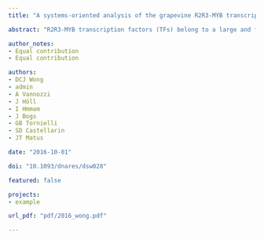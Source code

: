 ```yaml
---
title: "A systems-oriented analysis of the grapevine R2R3-MYB transcription factor family uncovers new insights into the regulation of stilbene accumulation"

abstract: "R2R3-MYB transcription factors (TFs) belong to a large and functionally diverse protein superfamily in plants. In this study, we explore the evolution and function of this family in grapevine (Vitis vinifera L.), a high-value fruit crop. We identified and manually curated 134 genes using RNA-Seq data, and named them systematically according to the Super-Nomenclature Committee. We identified novel genes, splicing variants and grapevine/woody-specific duplicated subgroups, suggesting possible neo- and sub-functionalization events. Regulatory network analysis ascribed biological functions to uncharacterized genes and validated those of known genes (e.g. secondary cell wall biogenesis and flavonoid biosynthesis). A comprehensive analysis of different MYB binding motifs in the promoters of co-expressed genes predicted grape R2R3-MYB binding preferences and supported evidence for putative downstream targets. Enrichment of cis-regulatory motifs for diverse TFs reinforced the notion of transcriptional coordination and interaction between MYBs and other regulators. Analysis of the network of Subgroup 2 showed that the resveratrol-related VviMYB14 and VviMYB15 share common co-expressed STILBENE SYNTHASE genes with the uncharacterized VviMYB13. These regulators have distinct expression patterns within organs and in response to biotic and abiotic stresses, suggesting a pivotal role of VviMYB13 in regulating stilbene accumulation in vegetative tissues and under biotic stress conditions."

author_notes:
- Equal contribution
- Equal contribution

authors:
- DCJ Wong
- admin
- A Vannozzi
- J Höll
- I Hmmam
- J Bogs
- GB Tornielli
- SD Castellarin
- JT Matus

date: "2016-10-01"

doi: "10.1093/dnares/dsw028"

featured: false

projects:
- example

url_pdf: "pdf/2016_wong.pdf"

---
```


